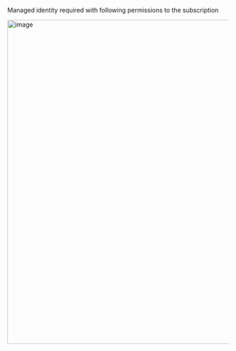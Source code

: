
Managed identity required with following permissions to the subscription

<img width="740" alt="image" src="https://github.com/user-attachments/assets/1fe3e317-cdc1-453f-ae6c-c906af3f9cd1">

